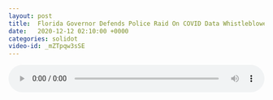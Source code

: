 ```yaml
---
layout: post
title:  Florida Governor Defends Police Raid On COVID Data Whistleblower
date:   2020-12-12 02:10:00 +0000
categories: solidot
video-id: _mZTpqw3sSE
---
```


<audio src="/assets/b6a5fcecfb60971de1eaf78cfbea0825.mp3" style="width: 100%;" controls></audio>

